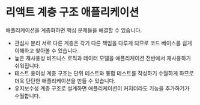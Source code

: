 # 리액트 계층 구조 애플리케이션

애플리케이션을 계층화하면 핵심 문제들을 해결할 수 있습니다.

- 관심사 분리
  서로 다른 계층은 각기 다른 책임을 다루게 되므로 코드 베이스를 쉽게 이해하고 찾아볼 수 있습니다.
- 높은 재사용성
  비즈니스 로직과 데이터 모델을 애플리케이션 전반에서 재사용하기 쉬워집니다.
- 테스트 용이성
  계층 구조는 단위 테스트와 통합 테스트를 작성하기 수월하게 하므로 더욱 탄탄한 애플리케이션을 만들 수 있습니다.
- 유지보수성
  계층 구조로 설계하면 애플리케이션이 커지더라도 기능을 추가하기가 수월합니다.
